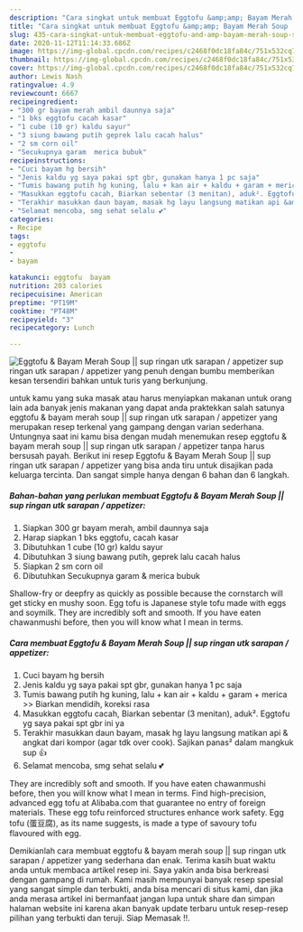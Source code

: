 ```yaml
---
description: "Cara singkat untuk membuat Eggtofu &amp;amp; Bayam Merah Soup || sup ringan utk sarapan / appetizer Favorite"
title: "Cara singkat untuk membuat Eggtofu &amp;amp; Bayam Merah Soup || sup ringan utk sarapan / appetizer Favorite"
slug: 435-cara-singkat-untuk-membuat-eggtofu-and-amp-bayam-merah-soup-sup-ringan-utk-sarapan-appetizer-favorite
date: 2020-11-12T11:14:33.686Z
image: https://img-global.cpcdn.com/recipes/c2468f0dc18fa84c/751x532cq70/eggtofu-bayam-merah-soup-sup-ringan-utk-sarapan-appetizer-foto-resep-utama.jpg
thumbnail: https://img-global.cpcdn.com/recipes/c2468f0dc18fa84c/751x532cq70/eggtofu-bayam-merah-soup-sup-ringan-utk-sarapan-appetizer-foto-resep-utama.jpg
cover: https://img-global.cpcdn.com/recipes/c2468f0dc18fa84c/751x532cq70/eggtofu-bayam-merah-soup-sup-ringan-utk-sarapan-appetizer-foto-resep-utama.jpg
author: Lewis Nash
ratingvalue: 4.9
reviewcount: 6667
recipeingredient:
- "300 gr bayam merah ambil daunnya saja"
- "1 bks eggtofu cacah kasar"
- "1 cube (10 gr) kaldu sayur"
- "3 siung bawang putih geprek lalu cacah halus"
- "2 sm corn oil"
- "Secukupnya garam  merica bubuk"
recipeinstructions:
- "Cuci bayam hg bersih"
- "Jenis kaldu yg saya pakai spt gbr, gunakan hanya 1 pc saja"
- "Tumis bawang putih hg kuning, lalu + kan air + kaldu + garam + merica &gt;&gt; Biarkan mendidih, koreksi rasa"
- "Masukkan eggtofu cacah, Biarkan sebentar (3 menitan), aduk². Eggtofu yg saya pakai spt gbr ini ya"
- "Terakhir masukkan daun bayam, masak hg layu langsung matikan api &amp; angkat dari kompor (agar tdk over cook). Sajikan panas² dalam mangkuk sup 👍"
- "Selamat mencoba, smg sehat selalu 💕"
categories:
- Recipe
tags:
- eggtofu
- 
- bayam

katakunci: eggtofu  bayam 
nutrition: 203 calories
recipecuisine: American
preptime: "PT19M"
cooktime: "PT48M"
recipeyield: "3"
recipecategory: Lunch

---
```



![Eggtofu &amp; Bayam Merah Soup || sup ringan utk sarapan / appetizer](https://img-global.cpcdn.com/recipes/c2468f0dc18fa84c/751x532cq70/eggtofu-bayam-merah-soup-sup-ringan-utk-sarapan-appetizer-foto-resep-utama.jpg)
 sup ringan utk sarapan / appetizer yang penuh dengan bumbu memberikan kesan tersendiri bahkan untuk turis yang berkunjung.


untuk kamu yang suka masak atau harus menyiapkan makanan untuk orang lain ada banyak jenis makanan yang dapat anda praktekkan salah satunya eggtofu &amp; bayam merah soup || sup ringan utk sarapan / appetizer yang merupakan resep terkenal yang gampang dengan varian sederhana. Untungnya saat ini kamu bisa dengan mudah menemukan resep eggtofu &amp; bayam merah soup || sup ringan utk sarapan / appetizer tanpa harus bersusah payah.
Berikut ini resep Eggtofu &amp; Bayam Merah Soup || sup ringan utk sarapan / appetizer yang bisa anda tiru untuk disajikan pada keluarga tercinta. Dan sangat simple hanya dengan 6 bahan dan 6 langkah.


<!--inarticleads1-->

##### Bahan-bahan yang perlukan membuat Eggtofu &amp; Bayam Merah Soup || sup ringan utk sarapan / appetizer:

1. Siapkan 300 gr bayam merah, ambil daunnya saja
1. Harap siapkan 1 bks eggtofu, cacah kasar
1. Dibutuhkan 1 cube (10 gr) kaldu sayur
1. Dibutuhkan 3 siung bawang putih, geprek lalu cacah halus
1. Siapkan 2 sm corn oil
1. Dibutuhkan Secukupnya garam &amp; merica bubuk


Shallow-fry or deepfry as quickly as possible because the cornstarch will get sticky en mushy soon. Egg tofu is Japanese style tofu made with eggs and soymilk. They are incredibly soft and smooth. If you have eaten chawanmushi before, then you will know what I mean in terms. 

<!--inarticleads2-->

##### Cara membuat  Eggtofu &amp; Bayam Merah Soup || sup ringan utk sarapan / appetizer:

1. Cuci bayam hg bersih
1. Jenis kaldu yg saya pakai spt gbr, gunakan hanya 1 pc saja
1. Tumis bawang putih hg kuning, lalu + kan air + kaldu + garam + merica &gt;&gt; Biarkan mendidih, koreksi rasa
1. Masukkan eggtofu cacah, Biarkan sebentar (3 menitan), aduk². Eggtofu yg saya pakai spt gbr ini ya
1. Terakhir masukkan daun bayam, masak hg layu langsung matikan api &amp; angkat dari kompor (agar tdk over cook). Sajikan panas² dalam mangkuk sup 👍
1. Selamat mencoba, smg sehat selalu 💕


They are incredibly soft and smooth. If you have eaten chawanmushi before, then you will know what I mean in terms. Find high-precision, advanced egg tofu at Alibaba.com that guarantee no entry of foreign materials. These egg tofu reinforced structures enhance work safety. Egg tofu (蛋豆腐), as its name suggests, is made a type of savoury tofu flavoured with egg. 

Demikianlah cara membuat eggtofu &amp; bayam merah soup || sup ringan utk sarapan / appetizer yang sederhana dan enak. Terima kasih buat waktu anda untuk membaca artikel resep ini. Saya yakin anda bisa berkreasi dengan gampang di rumah. Kami masih mempunyai banyak resep spesial yang sangat simple dan terbukti, anda bisa mencari di situs kami, dan jika anda merasa artikel ini bermanfaat jangan lupa untuk share dan simpan halaman website ini karena akan banyak update terbaru untuk resep-resep pilihan yang terbukti dan teruji. Siap Memasak !!. 
